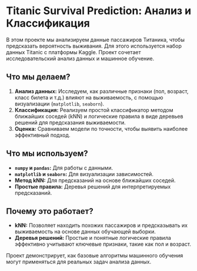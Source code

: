 # Titanic Survival Prediction: Анализ и Классификация

В этом проекте мы анализируем данные пассажиров Титаника, чтобы предсказать вероятность выживания. Для этого используется набор данных Titanic с платформы Kaggle. Проект сочетает исследовательский анализ данных и машинное обучение.

## Что мы делаем?

1. **Анализ данных:** Исследуем, как различные признаки (пол, возраст, класс билета и т.д.) влияют на выживаемость, с помощью визуализации (`matplotlib`, `seaborn`).
2. **Классификация:** Реализуем простой классификатор методом ближайших соседей (kNN) и логические правила в виде деревьев решений для предсказания выживаемости.
3. **Оценка:** Сравниваем модели по точности, чтобы выявить наиболее эффективный подход.

## Что мы используем?

- **`numpy` и `pandas`:** Для работы с данными.
- **`matplotlib` и `seaborn`:** Для визуализации зависимостей.
- **Метод kNN:** Для предсказаний на основе ближайших соседей.
- **Простые правила:** Деревья решений для интерпретируемых предсказаний.

## Почему это работает?

- **kNN:** Позволяет находить похожих пассажиров и предсказывать их выживаемость на основе данных обучающей выборки.
- **Деревья решений:** Простые и понятные логические правила эффективно учитывают ключевые признаки, такие как пол и возраст. 

Проект демонстрирует, как базовые алгоритмы машинного обучения могут применяться для реальных задач анализа данных.
